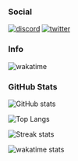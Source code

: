 <!--
**yuki2825624/yuki2825624** is a ✨ _special_ ✨ repository because its `README.md` (this file) appears on your GitHub profile.

Here are some ideas to get you started:

- 🔭 I’m currently working on ...
- 🌱 I’m currently learning ...
- 👯 I’m looking to collaborate on ...
- 🤔 I’m looking for help with ...
- 💬 Ask me about ...
- 📫 How to reach me: ...
- 😄 Pronouns: ...
- ⚡ Fun fact: ...
-->

### Social

[![discord](https://img.shields.io/badge/Discord-%4169E1.svg?style=for-the-badge&logo=discord&logoColor=white)](https://discord.gg) [![twitter](https://img.shields.io/badge/Discord-%4169E1.svg?style=for-the-badge&logo=twitter&logoColor=white)](https://twitter.com/yuki2825624)

### Info

![wakatime](https://wakatime.com/badge/user/018b45a1-c220-437c-8d68-6aae39564c41.svg)

### GitHub Stats

![GitHub stats](https://github-readme-stats.vercel.app/api?username=yuki2825624&show=reviefws,discussions_started,discussions_answered,prs_merged,prs_merged_percentage&show_icons=true&bg_color=000,afeeee,1e90ff&title_color=000&text_color=000&icon_color=000)

![Top Langs](https://github-readme-stats.vercel.app/api/top-langs/?username=yuki2825624&langs_count=8&theme=github_dark&bg_color=000,afeeee,1e90ff&title_color=000&text_color=000&icon_color=000&layout=donut-vertical)

![Streak stats](https://github-readme-streak-stats.herokuapp.com/?user=yuki2825624&theme=github_dark&bg_color=000,afeeee,1e90ff&title_color=000&text_color=000&icon_color=000&layout=donut-vertical)

![wakatime stats](https://github-readme-stats.vercel.app/api/wakatime?username=@yuki2825624&theme=github_dark&bg_color=000,afeeee,1e90ff&title_color=000&text_color=000&icon_color=000&layout=compact)